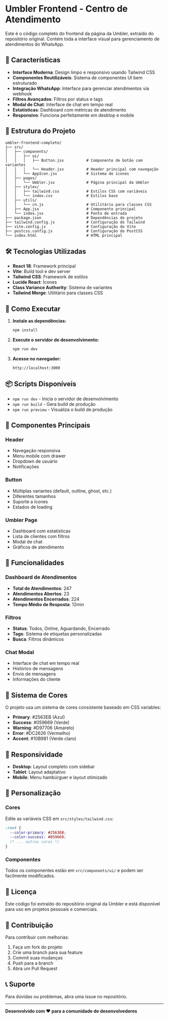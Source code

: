 # Umbler Frontend - Centro de Atendimento

Este é o código completo do frontend da página da Umbler, extraído do repositório original. Contém toda a interface visual para gerenciamento de atendimentos do WhatsApp.

## 🚀 Características

- **Interface Moderna**: Design limpo e responsivo usando Tailwind CSS
- **Componentes Reutilizáveis**: Sistema de componentes UI bem estruturado
- **Integração WhatsApp**: Interface para gerenciar atendimentos via webhook
- **Filtros Avançados**: Filtros por status e tags
- **Modal de Chat**: Interface de chat em tempo real
- **Estatísticas**: Dashboard com métricas de atendimento
- **Responsivo**: Funciona perfeitamente em desktop e mobile

## 📁 Estrutura do Projeto

```
umbler-frontend-complete/
├── src/
│   ├── components/
│   │   ├── ui/
│   │   │   ├── Button.jsx          # Componente de botão com variantes
│   │   │   └── Header.jsx          # Header principal com navegação
│   │   └── AppIcon.jsx             # Sistema de ícones
│   ├── pages/
│   │   └── Umbler.jsx              # Página principal da Umbler
│   ├── styles/
│   │   ├── tailwind.css            # Estilos CSS com variáveis
│   │   └── index.css               # Estilos base
│   ├── utils/
│   │   └── cn.js                   # Utilitário para classes CSS
│   ├── App.jsx                     # Componente principal
│   └── index.jsx                   # Ponto de entrada
├── package.json                    # Dependências do projeto
├── tailwind.config.js              # Configuração do Tailwind
├── vite.config.js                  # Configuração do Vite
├── postcss.config.js               # Configuração do PostCSS
└── index.html                      # HTML principal
```

## 🛠️ Tecnologias Utilizadas

- **React 18**: Framework principal
- **Vite**: Build tool e dev server
- **Tailwind CSS**: Framework de estilos
- **Lucide React**: Ícones
- **Class Variance Authority**: Sistema de variantes
- **Tailwind Merge**: Utilitário para classes CSS

## 🚀 Como Executar

1. **Instale as dependências:**
   ```bash
   npm install
   ```

2. **Execute o servidor de desenvolvimento:**
   ```bash
   npm run dev
   ```

3. **Acesse no navegador:**
   ```
   http://localhost:3000
   ```

## 📦 Scripts Disponíveis

- `npm run dev` - Inicia o servidor de desenvolvimento
- `npm run build` - Gera build de produção
- `npm run preview` - Visualiza o build de produção

## 🎨 Componentes Principais

### Header
- Navegação responsiva
- Menu mobile com drawer
- Dropdown de usuário
- Notificações

### Button
- Múltiplas variantes (default, outline, ghost, etc.)
- Diferentes tamanhos
- Suporte a ícones
- Estados de loading

### Umbler Page
- Dashboard com estatísticas
- Lista de clientes com filtros
- Modal de chat
- Gráficos de atendimento

## 🎯 Funcionalidades

### Dashboard de Atendimentos
- **Total de Atendimentos**: 247
- **Atendimentos Abertos**: 23
- **Atendimentos Encerrados**: 224
- **Tempo Médio de Resposta**: 12min

### Filtros
- **Status**: Todos, Online, Aguardando, Encerrado
- **Tags**: Sistema de etiquetas personalizadas
- **Busca**: Filtros dinâmicos

### Chat Modal
- Interface de chat em tempo real
- Histórico de mensagens
- Envio de mensagens
- Informações do cliente

## 🎨 Sistema de Cores

O projeto usa um sistema de cores consistente baseado em CSS variables:

- **Primary**: #2563EB (Azul)
- **Success**: #059669 (Verde)
- **Warning**: #D97706 (Amarelo)
- **Error**: #DC2626 (Vermelho)
- **Accent**: #10B981 (Verde claro)

## 📱 Responsividade

- **Desktop**: Layout completo com sidebar
- **Tablet**: Layout adaptativo
- **Mobile**: Menu hambúrguer e layout otimizado

## 🔧 Personalização

### Cores
Edite as variáveis CSS em `src/styles/tailwind.css`:

```css
:root {
  --color-primary: #2563EB;
  --color-success: #059669;
  /* ... outras cores */
}
```

### Componentes
Todos os componentes estão em `src/components/ui/` e podem ser facilmente modificados.

## 📄 Licença

Este código foi extraído do repositório original da Umbler e está disponível para uso em projetos pessoais e comerciais.

## 🤝 Contribuição

Para contribuir com melhorias:

1. Faça um fork do projeto
2. Crie uma branch para sua feature
3. Commit suas mudanças
4. Push para a branch
5. Abra um Pull Request

## 📞 Suporte

Para dúvidas ou problemas, abra uma issue no repositório.

---

**Desenvolvido com ❤️ para a comunidade de desenvolvedores**